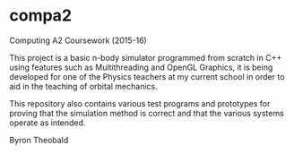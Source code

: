 # compa2
Computing A2 Coursework (2015-16)

This project is a basic n-body simulator programmed from scratch in C++ using features such as Multithreading and OpenGL Graphics, it is being developed for one of the Physics teachers at my current school in order to aid in the teaching of orbital mechanics.

This repository also contains various test programs and prototypes for proving that the simulation method is correct and that the various systems operate as intended.

Byron Theobald